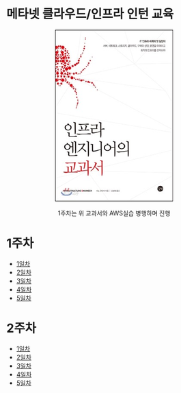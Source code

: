 # 메타넷 클라우드/인프라 인턴 교육

<p align="center"><img src="images/인프라엔지니어교과서.jpg"></p>
<p align="center">1주차는 위 교과서와 AWS실습 병행하며 진행</p>

<h1>1주차</h1>
<ul>
  <li><a href="./docs/Day1.md">1일차</a></li>
  <li><a href="./docs/Day2.md">2일차</a></li>
  <li><a href="./docs/Day3.md">3일차</a></li>
  <li><a href="./docs/Day4.md">4일차</a></li>
  <li><a href="./docs/Day5.md">5일차</a></li>
</ul>


<h1>2주차</h1>
<ul>
  <li><a href="docs/Day1.md">1일차</a></li>
  <li><a href="docs/Day2.md">2일차</a></li>
  <li><a href="docs/Day3.md">3일차</a></li>
  <li><a href="docs/Day4.md">4일차</a></li>
  <li><a href="docs/Day5.md">5일차</a></li>
</ul>
